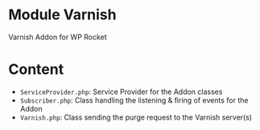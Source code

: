 # Module Varnish
Varnish Addon for WP Rocket

# Content
* `ServiceProvider.php`: Service Provider for the Addon classes
* `Subscriber.php`: Class handling the listening & firing of events for the Addon
* `Varnish.php`: Class sending the purge request to the Varnish server(s)